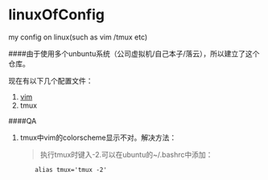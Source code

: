 linuxOfConfig
=============

my config on linux(such as vim /tmux etc)

####由于使用多个unbuntu系统（公司虚拟机/自己本子/落云），所以建立了这个仓库。

现在有以下几个配置文件：

1. [vim](https://github.com/hominlinx/vim)
2.  tmux

####QA

1. tmux中vim的colorscheme显示不对。解决方法：
	> 执行tmux时键入-2.可以在ubuntu的~/.bashrc中添加：
	```
		alias tmux='tmux -2'
	```


